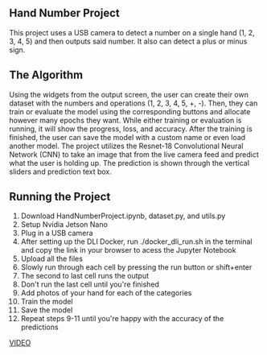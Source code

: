 ## Hand Number Project

This project uses a USB camera to detect a number on a single hand (1, 2, 3, 4, 5) and then outputs said number. It also can detect a plus or minus sign. 

## The Algorithm

Using the widgets from the output screen, the user can create their own dataset with the numbers and operations (1, 2, 3, 4, 5, +, -). Then, they can train or evaluate the model using the corresponding buttons and allocate however many epochs they want. While either training or evaluation is running, it will show the progress, loss, and accuracy. After the training is finished, the user can save the model with a custom name or even load another model. The project utilizes the Resnet-18 Convolutional Neural Network (CNN) to take an image that from the live camera feed and predict what the user is holding up. The prediction is shown through the vertical sliders and prediction text box. 

## Running the Project

1. Download HandNumberProject.ipynb, dataset.py, and utils.py
2. Setup Nvidia Jetson Nano
3. Plug in a USB camera
4. After setting up the DLI Docker, run ./docker_dli_run.sh in the terminal and copy the link in your browser to acess the Jupyter Notebook
5. Upload all the files
6. Slowly run through each cell by pressing the run button or shift+enter
7. The second to last cell runs the output
8. Don't run the last cell until you're finished
9. Add photos of your hand for each of the categories
10. Train the model
11. Save the model
12. Repeat steps 9-11 until you're happy with the accuracy of the predictions


[VIDEO](https://youtu.be/CaiOU4Dijkg)
